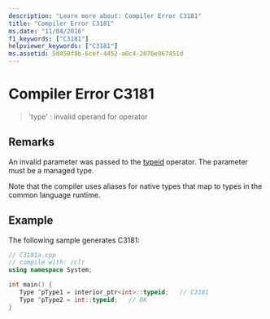 ```yaml
---
description: "Learn more about: Compiler Error C3181"
title: "Compiler Error C3181"
ms.date: "11/04/2016"
f1_keywords: ["C3181"]
helpviewer_keywords: ["C3181"]
ms.assetid: 5d450f8b-6cef-4452-a0c4-2076e967451d
---
```

# Compiler Error C3181

> 'type' : invalid operand for operator

## Remarks

An invalid parameter was passed to the [typeid](../../extensions/typeid-cpp-component-extensions.md) operator. The parameter must be a managed type.

Note that the compiler uses aliases for native types that map to types in the common language runtime.

## Example

The following sample generates C3181:

```cpp
// C3181a.cpp
// compile with: /clr
using namespace System;

int main() {
   Type ^pType1 = interior_ptr<int>::typeid;   // C3181
   Type ^pType2 = int::typeid;   // OK
}
```
